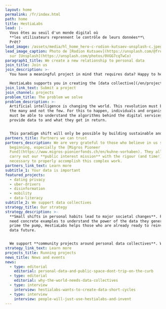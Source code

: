 ```yaml
---
layout: home
permalink: /fr/index.html
path: home
title: HestiaLabs
lead: |-
  Vous êtes au seuil d'un monde digital où
  **les utilisateurs reprennent le contrôle de leurs données**\
  Prêt?
lead_image: /assets/media/hl_home_hero-c-rodion-kutsaev-unsplash-c.jpeg
lead_image_caption: Photo de [Rodion Kutsaev](https://unsplash.com/@frostroomhead)
  sur [Unsplash](https://unsplash.com/photos/0VGG7cqTwCo)
paragraph1_title: We create a new relationship to personal data
join_title: Join us
join_description: >-
  You have a meaningful project in mind that requires data? Happy to help!

  HestiaLabs supports you in creating the [data collective](/en/projects/) and the community of people willing to share their data for your project (the data sharers). **For free!**
join_link_text: Submit a project
join_channel: projects
problem_title: The problem we solve
problem_description: >-
  Artificial intelligence is changing the world. This revolution must benefit
  the many and not the few. For this to happen, individuals and organisations
  must be able to understand the algorithms behind the digital services they
  provide data to and what they get in return.


  This paradigm shift will only be possible by building sustainable and trusted bridges between the people willing to share their data for a specific purpose and those with the know-how to achieve these goals. This led us to the creation of what we call “[data collectives](/en/projects/)”.
partners_title: Partners we can trust
partners_description: We are very grateful to those who believe in us since the
  beginning, especially the [Migros Pioneer
  Fund](https://www.migros-pionierfonds.ch/en/kuhne-vorhaben). They allow us to
  carry out our **public interest mission** with the rigour (and time!)
  necessary to properly accomplish this complex work.
partners_link_text: Learn more
subtitle_1: Your data is important
featured_projects:
  - dating privacy
  - uber-drivers
  - disinformation
  - mobility
  - data-literacy
subtitle_2: We support data collectives
strategy_title: Our strategy
strategy_description: >-
  **Small shifts in personal habits lead to major societal changes**. People
  need concrete examples to understand the power of the data they generate. To
  prime the pump, HestiaLabs helps those who are already ready to reinvent our
  data future.


  We support **community projects around personal data collectives**. We put our **skills** (technical, legal, advocacy) and **networks** at their disposal.
strategy_link_text: Learn more
projects_title: Running projects
news_title: News and events
news:
  - type: editorial
    editorial: personal-data-and-public-space-dont-trip-on-the-curb
  - type: editorial
    editorial: why-the-world-needs-data-collectives
  - type: interview
    interview: hestialabs-wants-to-create-data-short-cycles
  - type: interview
    interview: people-will-just-use-hestialabs-and-invent
---
```

